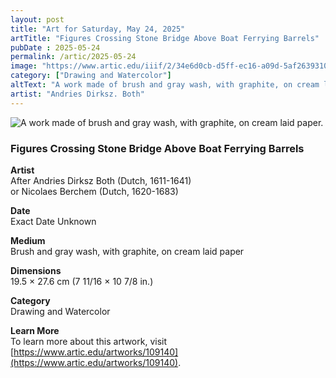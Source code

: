 ```yaml
---
layout: post
title: "Art for Saturday, May 24, 2025"
artTitle: "Figures Crossing Stone Bridge Above Boat Ferrying Barrels"
pubDate : 2025-05-24
permalink: /artic/2025-05-24
image: "https://www.artic.edu/iiif/2/34e6d0cb-d5ff-ec16-a09d-5af263931074/full/1686,/0/default.jpg"
category: ["Drawing and Watercolor"]
altText: "A work made of brush and gray wash, with graphite, on cream laid paper."
artist: "Andries Dirksz. Both"
---
```

 
<img src='https://www.artic.edu/iiif/2/34e6d0cb-d5ff-ec16-a09d-5af263931074/full/1686,/0/default.jpg' alt='A work made of brush and gray wash, with graphite, on cream laid paper.' style='border-radius=5px'> 
 
### Figures Crossing Stone Bridge Above Boat Ferrying Barrels
 
**Artist**<br>
After Andries Dirksz Both (Dutch, 1611-1641)<br>
or Nicolaes Berchem (Dutch, 1620-1683)
 
**Date**<br>
Exact Date Unknown
 
**Medium**<br>
Brush and gray wash, with graphite, on cream laid paper
 
**Dimensions**<br>
19.5 × 27.6 cm (7 11/16 × 10 7/8 in.)
 
**Category**<br>
Drawing and Watercolor
 
**Learn More**<br>
To learn more about this artwork, visit [https://www.artic.edu/artworks/109140](https://www.artic.edu/artworks/109140).